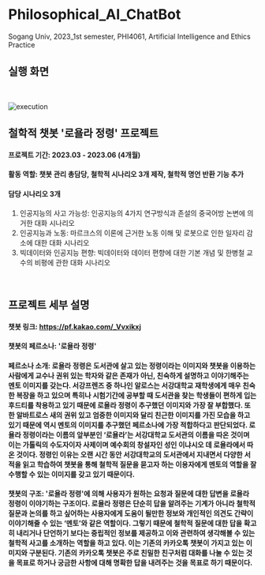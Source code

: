 # Philosophical_AI_ChatBot
Sogang Univ, 2023_1st semester, PHI4061, Artificial Intelligence and Ethics Practice
<br>

## 실행 화면
<br>

![execution](https://github.com/namkidong98/Philosophical_AI_ChatBot/assets/113520117/fdec0833-134a-48c5-9f9e-0d19bc06d4fd)


## 철학적 챗봇 '로욜라 정령' 프로젝트
#### 프로젝트 기간: 2023.03 - 2023.06 (4개월)
#### 활동 역할: 챗봇 관리 총담당, 철학적 시나리오 3개 제작, 철학적 명언 반환 기능 추가
#### 담당 시나리오 3개
1. 인공지능의 사고 가능성: 인공지능의 4가지 연구방식과 존설의 중국어방 논변에 의거한 대화 시나리오
2. 인공지능과 노동: 마르크스의 이론에 근거한 노동 이해 및 로봇으로 인한 일자리 감소에 대한 대화 시나리오
3. 빅데이터와 인공지능 편향: 빅데이터와 데이터 편향에 대한 기본 개념 및 한병철 교수의 비평에 관한 대화 시나리오

<br>

## 프로젝트 세부 설명
#### 챗봇 링크: https://pf.kakao.com/_Vvxikxj
#### 챗봇의 페르소나: '로욜라 정령'
#### 페르소나 소개: 로욜라 정령은 도서관에 살고 있는 정령이라는 이미지와 챗봇을 이용하는 사람에게 교수나 권위 있는 학자와 같은 존재가 아닌, 친숙하게 설명하고 이야기해주는 멘토 이미지를 갖는다. 서강프렌즈 중 하나인 알로스는 서강대학교 재학생에게 매우 친숙한 복장을 하고 있으며 특히나 시험기간에 공부할 때 도서관을 찾는 학생들이 편하게 입는 후드티를 착용하고 있기 때문에 로욜라 정령이 추구했던 이미지와 가장 잘 부합했다. 또한 알바트로스 새의 권위 있고 엄중한 이미지와 달리 친근한 이미지를 가진 모습을 하고 있기 때문에 역시 멘토의 이미지를 추구했던 페르소나에 가장 적합하다고 판단되었다. 로욜라 정령이라는 이름의 앞부분인 ‘로욜라’는 서강대학교 도서관의 이름을 따온 것이며 이는 가톨릭의 수도자이자 사제이며 예수회의 창설자인 성인 이냐시오 데 로욜라에서 따온 것이다. 정령인 이유는 오랜 시간 동안 서강대학교의 도서관에서 지내면서 다양한 서적을 읽고 학습하여 챗봇을 통해 철학적 질문을 묻고자 하는 이용자에게 멘토의 역할을 잘 수행할 수 있는 이미지를 갖고 있기 때문이다.
#### 챗봇의 구조: '로욜라 정령'에 의해 사용자가 원하는 요청과 질문에 대한 답변을 로욜라 정령이 이야기하는 구조이다. 로욜라 정령은 단순히 답을 알려주는 기계가 아니라 철학적 질문과 논의를 하고 싶어하는 사용자에게 도움이 될만한 정보와 개인적인 의견도 간략이 이야기해줄 수 있는 ‘멘토’와 같은 역할이다. 그렇기 때문에 철학적 질문에 대한 답을 확고히 내리거나 단언하기 보다는 중립적인 정보를 제공하고 이와 관련하여 생각해볼 수 있는 철학적 사고를 소개하는 역할을 하고 있다. 이는 기존의 카카오톡 챗봇이 가지고 있는 이미지와 구분된다. 기존의 카카오톡 챗봇은 주로 친밀한 친구처럼 대화를 나눌 수 있는 것을 목표로 하거나 궁금한 사항에 대해 명확한 답을 내려주는 것을 목표로 하기 때문이다.
